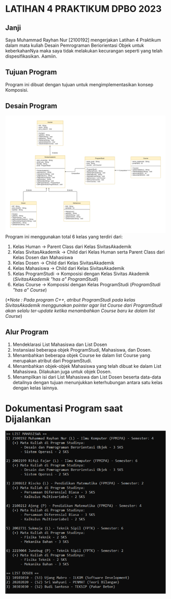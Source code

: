 # LATIHAN 4 PRAKTIKUM DPBO 2023

## Janji
Saya Muhammad Rayhan Nur [2100192] mengerjakan Latihan 4 Praktikum dalam mata kuliah Desain Pemrograman Beriorientasi Objek untuk keberkahanNya maka saya tidak melakukan kecurangan seperti yang telah dispesifikasikan. Aamiin.

## Tujuan Program
Program ini dibuat dengan tujuan untuk mengimplementasikan konsep Komposisi.

## Desain Program
![alt text](https://github.com/MRayhanNurUPI/LATIHAN4DPBO2023/blob/main/Latihan4DPBO_Muhammad%20Rayhan%20Nur_ClassDiagram.png)
Program ini menggunakan total 6 kelas yang terdiri dari:
1. Kelas Human -> Parent Class dari Kelas SivitasAkademik
2. Kelas SivitasAkademik -> Child dari Kelas Human serta Parent Class dari Kelas Dosen dan Mahasiswa
3. Kelas Dosen -> Child dari Kelas SivitasAkademik
4. Kelas Mahasiswa -> Child dari Kelas SivitasAkademik
5. Kelas ProgramStudi -> Komposisi dengan Kelas Sivitas Akademik (_SivitasAkademik "has a" ProgramStudi_)
6. Kelas Course -> Komposisi dengan Kelas ProgramStudi (_ProgramStudi "has a" Course_)

(_*Note : Pada program C++, atribut ProgramStudi pada kelas SivitasAkademik menggunakan pointer agar list Course dari ProgramStudi akan selalu ter-update ketika menambahkan Course baru ke dalam list Course_)

## Alur Program
1) Mendeklarasi List Mahasiswa dan List Dosen
2) Instansiasi beberapa objek ProgramStudi, Mahasiswa, dan Dosen.
3) Menambahkan beberapa objek Course ke dalam list Course yang merupakan atribut dari ProgramStudi.
4) Menambahkan objek-objek Mahasiswa yang telah dibuat ke dalam List Mahasiswa. Dilakukan juga untuk objek Dosen.
5) Menampilkan isi dari List Mahasiswa dan List Dosen beserta data-data detailnya dengan tujuan menunjukkan keterhubungan antara satu kelas dengan kelas lainnya.

# Dokumentasi Program saat Dijalankan
![alt text](https://github.com/MRayhanNurUPI/LATIHAN4DPBO2023/blob/main/CPP/Screenshot/Latihan4DPBO_Komposisi_CPP.png)
